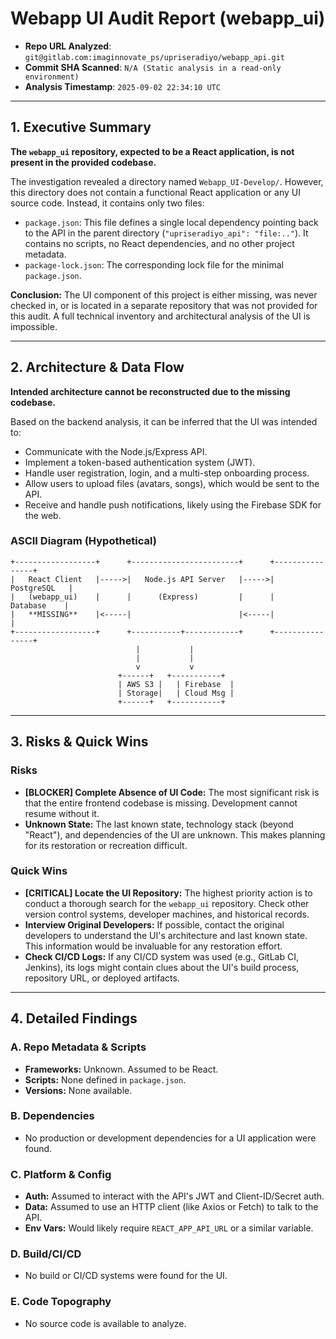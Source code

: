 # Webapp UI Audit Report (webapp_ui)

- **Repo URL Analyzed**: `git@gitlab.com:imaginnovate_ps/upriseradiyo/webapp_api.git`
- **Commit SHA Scanned**: `N/A (Static analysis in a read-only environment)`
- **Analysis Timestamp**: `2025-09-02 22:34:10 UTC`

---

## 1. Executive Summary

**The `webapp_ui` repository, expected to be a React application, is not present in the provided codebase.**

The investigation revealed a directory named `Webapp_UI-Develop/`. However, this directory does not contain a functional React application or any UI source code. Instead, it contains only two files:

-   `package.json`: This file defines a single local dependency pointing back to the API in the parent directory (`"upriseradiyo_api": "file:.."`). It contains no scripts, no React dependencies, and no other project metadata.
-   `package-lock.json`: The corresponding lock file for the minimal `package.json`.

**Conclusion:** The UI component of this project is either missing, was never checked in, or is located in a separate repository that was not provided for this audit. A full technical inventory and architectural analysis of the UI is impossible.

---

## 2. Architecture & Data Flow

**Intended architecture cannot be reconstructed due to the missing codebase.**

Based on the backend analysis, it can be inferred that the UI was intended to:
-   Communicate with the Node.js/Express API.
-   Implement a token-based authentication system (JWT).
-   Handle user registration, login, and a multi-step onboarding process.
-   Allow users to upload files (avatars, songs), which would be sent to the API.
-   Receive and handle push notifications, likely using the Firebase SDK for the web.

### ASCII Diagram (Hypothetical)

```
+------------------+      +------------------------+      +----------------+
|   React Client   |----->|   Node.js API Server   |----->|   PostgreSQL   |
|   (webapp_ui)    |      |      (Express)         |      |    Database    |
|   **MISSING**    |<-----|                        |<-----|                |
+------------------+      +-----------+------------+      +----------------+
                            |           |
                            |           |
                            v           v
                        +------+   +-----------+
                        | AWS S3 |   | Firebase  |
                        | Storage|   | Cloud Msg |
                        +------+   +-----------+
```

---

## 3. Risks & Quick Wins

### Risks

-   **[BLOCKER] Complete Absence of UI Code:** The most significant risk is that the entire frontend codebase is missing. Development cannot resume without it.
-   **Unknown State:** The last known state, technology stack (beyond "React"), and dependencies of the UI are unknown. This makes planning for its restoration or recreation difficult.

### Quick Wins

-   **[CRITICAL] Locate the UI Repository:** The highest priority action is to conduct a thorough search for the `webapp_ui` repository. Check other version control systems, developer machines, and historical records.
-   **Interview Original Developers:** If possible, contact the original developers to understand the UI's architecture and last known state. This information would be invaluable for any restoration effort.
-   **Check CI/CD Logs:** If any CI/CD system was used (e.g., GitLab CI, Jenkins), its logs might contain clues about the UI's build process, repository URL, or deployed artifacts.
---

## 4. Detailed Findings

### A. Repo Metadata & Scripts
-   **Frameworks:** Unknown. Assumed to be React.
-   **Scripts:** None defined in `package.json`.
-   **Versions:** None available.

### B. Dependencies
-   No production or development dependencies for a UI application were found.

### C. Platform & Config
-   **Auth:** Assumed to interact with the API's JWT and Client-ID/Secret auth.
-   **Data:** Assumed to use an HTTP client (like Axios or Fetch) to talk to the API.
-   **Env Vars:** Would likely require `REACT_APP_API_URL` or a similar variable.

### D. Build/CI/CD
-   No build or CI/CD systems were found for the UI.

### E. Code Topography
-   No source code is available to analyze.
